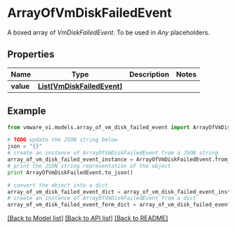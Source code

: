 # ArrayOfVmDiskFailedEvent

A boxed array of *VmDiskFailedEvent*. To be used in *Any* placeholders. 

## Properties
Name | Type | Description | Notes
------------ | ------------- | ------------- | -------------
**value** | [**List[VmDiskFailedEvent]**](VmDiskFailedEvent.md) |  | 

## Example

```python
from vmware_vi.models.array_of_vm_disk_failed_event import ArrayOfVmDiskFailedEvent

# TODO update the JSON string below
json = "{}"
# create an instance of ArrayOfVmDiskFailedEvent from a JSON string
array_of_vm_disk_failed_event_instance = ArrayOfVmDiskFailedEvent.from_json(json)
# print the JSON string representation of the object
print ArrayOfVmDiskFailedEvent.to_json()

# convert the object into a dict
array_of_vm_disk_failed_event_dict = array_of_vm_disk_failed_event_instance.to_dict()
# create an instance of ArrayOfVmDiskFailedEvent from a dict
array_of_vm_disk_failed_event_form_dict = array_of_vm_disk_failed_event.from_dict(array_of_vm_disk_failed_event_dict)
```
[[Back to Model list]](../README.md#documentation-for-models) [[Back to API list]](../README.md#documentation-for-api-endpoints) [[Back to README]](../README.md)


